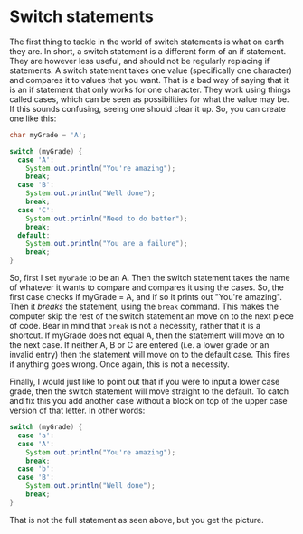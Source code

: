 Switch statements
===

The first thing to tackle in the world of switch statements is what on earth they are. In short, a switch statement is a different form of an if statement. They are however less useful, and should not be regularly replacing if statements. A switch statement takes one value (specifically one character) and compares it to values that you want. That is a bad way of saying that it is an if statement that only works for one character. They work using things called cases, which can be seen as possibilities for what the value may be. If this sounds confusing, seeing one should clear it up. So, you can create one like this:

```java
char myGrade = 'A';

switch (myGrade) {
  case 'A':
    System.out.println("You're amazing");
    break;
  case 'B':
    System.out.println("Well done");
    break;
  case 'C':
    System.out.prtinln("Need to do better");
    break;
  default:
    System.out.println("You are a failure");
    break;
}
```

So, first I set `myGrade` to be an A. Then the switch statement takes the name of whatever it wants to compare and compares it using the cases. So, the first case checks if myGrade = A, and if so it prints out "You're amazing". Then it *breaks* the statement, using the `break` command. This makes the computer skip the rest of the switch statement an move on to the next piece of code. Bear in mind that `break` is not a necessity, rather that it is a shortcut. If myGrade does not equal A, then the statement will move on to the next case. If neither A, B or C are entered (i.e. a lower grade or an invalid entry) then the statement will move on to the default case. This fires if anything goes wrong. Once again, this is not a necessity. 

Finally, I would just like to point out that if you were to input a lower case grade, then the switch statement will move straight to the default. To catch and fix this you add another case without a block on top of the upper case version of that letter. In other words:

```java
switch (myGrade) {
  case 'a':
  case 'A':
    System.out.println("You're amazing");
    break;
  case 'b':
  case 'B':
    System.out.println("Well done");
    break;
}
```

That is not the full statement as seen above, but you get the picture.
